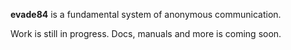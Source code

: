 **evade84** is a fundamental system of anonymous communication.

Work is still in progress.
Docs, manuals and more is coming soon.
